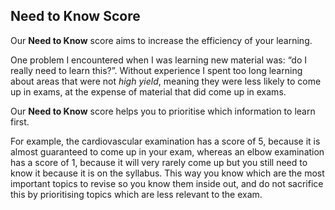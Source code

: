 ## Need to Know Score

Our **Need to Know** score aims to increase the efficiency of your learning.

One problem I encountered when I was learning new material was: “do I really need to learn this?”. Without experience I spent too long learning about areas that were not *high yield*, meaning they were less likely to come up in exams, at the expense of material that did come up in exams.

Our **Need to Know** score helps you to prioritise which information to learn first.

For example, the cardiovascular examination has a score of 5, because it is almost guaranteed to come up in your exam, whereas an elbow examination has a score of 1, because it will very rarely come up but you still need to know it because it is on the syllabus. This way you know which are the most important topics to revise so you know them inside out, and do not sacrifice this by prioritising topics which are less relevant to the exam.
